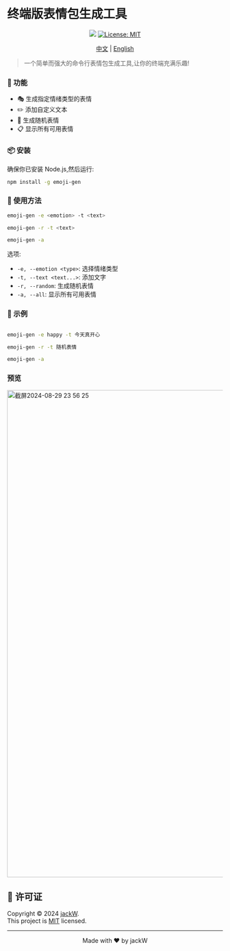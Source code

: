 # 终端版表情包生成工具 

<p align="center">
  <img src="https://img.shields.io/badge/version-0.0.1-blue.svg?cacheSeconds=2592000" />
  <a href="https://github.com/your-username/emoji-gen/blob/main/LICENSE">
    <img alt="License: MIT" src="https://img.shields.io/badge/License-MIT-yellow.svg" target="_blank" />
  </a>
</p>

<p align="center">
  <a href="README.md">中文</a> |
  <a href="English.md">English</a>
</p>

> 一个简单而强大的命令行表情包生成工具,让你的终端充满乐趣!

### 🚀 功能

- 🎭 生成指定情绪类型的表情
- ✏️ 添加自定义文本
- 🎲 生成随机表情
- 📋 显示所有可用表情

### 📦 安装

确保你已安装 Node.js,然后运行:

```bash
npm install -g emoji-gen
```

### 🔧 使用方法

```bash
emoji-gen -e <emotion> -t <text>

emoji-gen -r -t <text>

emoji-gen -a

```

选项:
- `-e, --emotion <type>`: 选择情绪类型
- `-t, --text <text...>`: 添加文字
- `-r, --random`: 生成随机表情
- `-a, --all`: 显示所有可用表情

### 🌟 示例

```bash

emoji-gen -e happy -t 今天真开心

emoji-gen -r -t 随机表情

emoji-gen -a

```

### 预览 

<img width="1136" alt="截屏2024-08-29 23 56 25" src="https://github.com/user-attachments/assets/b3381a6a-8446-4c33-a6cd-505d9ef944e3">




## 📄 许可证  

Copyright © 2024 [jackW](https://github.com/Markwang-bb/emoji-gen).<br />
This project is [MIT](https://github.com/your-username/emoji-gen/blob/main/LICENSE) licensed.

---

<p align="center">Made with ❤️ by jackW</p>
